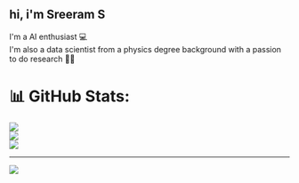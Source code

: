 ## hi, i'm Sreeram S

I'm a AI enthusiast 💻 <br/>
I'm also a data scientist from a physics degree background with a passion to do research 👨‍🔬 <br/>

# 📊 GitHub Stats:
![](https://github-readme-stats.vercel.app/api?username=sreeram222&theme=dark&hide_border=false&include_all_commits=false&count_private=false)<br/>
![](https://nirzak-streak-stats.vercel.app/?user=sreeram222&theme=dark&hide_border=false)<br/>
![](https://github-readme-stats.vercel.app/api/top-langs/?username=sreeram222&theme=dark&hide_border=false&include_all_commits=false&count_private=false&layout=compact)

---
[![](https://visitcount.itsvg.in/api?id=sreeram222&icon=0&color=0)](https://visitcount.itsvg.in)

<!-- Proudly created with GPRM ( https://gprm.itsvg.in ) -->
